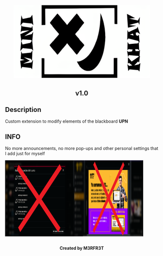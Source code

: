 <h1 align="center"><img src="/img/MiniKhat.png" alt="razenager" width="448px" height="240px"></h1>
<h2 align="center">v1.0</h2>

## Description

<p>Custom extension to modify elements of the blackboard <b>UPN</b></p>

## INFO

<p>No more announcements, no more pop-ups and other personal settings that I add just for myself</p>

<div style="display:flex;">
    <img src="/img/announcement.png" alt="infov2" style="width:45%;height:250px">
  <img src="/img/popup.png" alt="infov1" style="width:45%;height:250px">
</div>

##
<h4 align="center">Created by M3RFR3T</h1>
